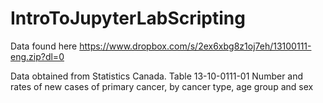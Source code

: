 # IntroToJupyterLabScripting

Data found here https://www.dropbox.com/s/2ex6xbg8z1oj7eh/13100111-eng.zip?dl=0

Data obtained from Statistics Canada.  Table  13-10-0111-01   Number and rates of new cases of primary cancer, by cancer type, age group and sex


